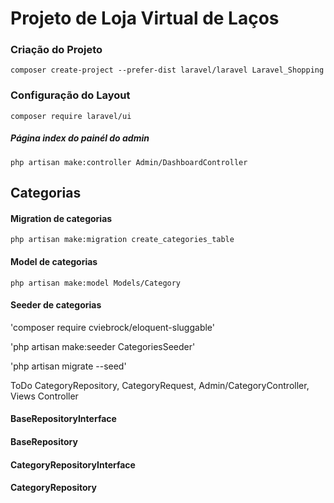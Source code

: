 # Projeto de Loja Virtual de Laços

### **Criação do Projeto**

`composer create-project --prefer-dist laravel/laravel Laravel_Shopping`

### **Configuração do Layout**

`composer require laravel/ui`

##### **Página index do painél do admin**

`php artisan make:controller Admin/DashboardController`

## Categorias

#### Migration de categorias

`php artisan make:migration create_categories_table`

#### Model de categorias

`php artisan make:model Models/Category`

#### Seeder de categorias

'composer require cviebrock/eloquent-sluggable'

'php artisan make:seeder CategoriesSeeder'

'php artisan migrate --seed'

ToDo CategoryRepository, CategoryRequest, Admin/CategoryController, Views Controller

#### BaseRepositoryInterface

#### BaseRepository

#### CategoryRepositoryInterface

#### CategoryRepository

